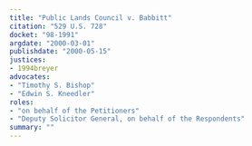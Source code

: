 ```yaml
---
title: "Public Lands Council v. Babbitt"
citation: "529 U.S. 728"
docket: "98-1991"
argdate: "2000-03-01"
publishdate: "2000-05-15"
justices:
- 1994breyer
advocates:
- "Timothy S. Bishop"
- "Edwin S. Kneedler"
roles:
- "on behalf of the Petitioners"
- "Deputy Solicitor General, on behalf of the Respondents"
summary: ""
---
```


